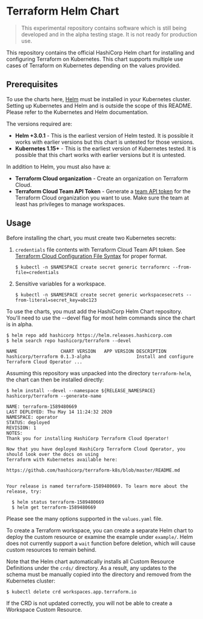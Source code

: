# Terraform Helm Chart

> This experimental repository contains software which is still being developed
> and in the alpha testing stage. It is not ready for production use.

This repository contains the official HashiCorp Helm chart for installing
and configuring Terraform on Kubernetes. This chart supports multiple use
cases of Terraform on Kubernetes depending on the values provided.

## Prerequisites

To use the charts here, [Helm](https://helm.sh/) must be installed in your
Kubernetes cluster. Setting up Kubernetes and Helm and is outside the scope
of this README. Please refer to the Kubernetes and Helm documentation.

The versions required are:

  * **Helm +3.0.1** - This is the earliest version of Helm tested. It is possible
    it works with earlier versions but this chart is untested for those versions.
  * **Kubernetes 1.15+** - This is the earliest version of Kubernetes tested.
    It is possible that this chart works with earlier versions but it is
    untested.

In addition to Helm, you must also have a:

  * **Terraform Cloud organization** - Create an organization on Terraform
    Cloud.
  * **Terraform Cloud Team API Token** - Generate a
    [team API token](https://www.terraform.io/docs/cloud/users-teams-organizations/api-tokens.html) for the
    Terraform Cloud organization you want to use. Make sure the team at least
    has privileges to manage workspaces.

## Usage

Before installing the chart, you must create two Kubernetes secrets:

1. `credentials` file contents with Terraform Cloud Team API token. See
   [Terraform Cloud Configuration File Syntax](https://www.terraform.io/docs/commands/cli-config.html)
   for proper format.
   ```shell
   $ kubectl -n $NAMESPACE create secret generic terraformrc --from-file=credentials
   ```

1. Sensitive variables for a workspace.
   ```shell
   $ kubectl -n $NAMESPACE create secret generic workspacesecrets --from-literal=secret_key=abc123
   ```

 To use the charts, you must
add the HashiCorp Helm Chart repository. You'll need to use the --devel flag for most helm commands since the chart is in alpha.

```shell
$ helm repo add hashicorp https://helm.releases.hashicorp.com
$ helm search repo hashicorp/terraform --devel
```
```
NAME               	CHART VERSION	APP VERSION	DESCRIPTION
hashicorp/terraform	0.1.3-alpha  	           	Install and configure Terraform Cloud Operator ...
```
Assuming this repository was unpacked into the directory `terraform-helm`, the chart can
then be installed directly:
```shell
$ helm install --devel --namespace ${RELEASE_NAMESPACE} hashicorp/terraform --generate-name
```
```
NAME: terraform-1589480669
LAST DEPLOYED: Thu May 14 11:24:32 2020
NAMESPACE: operator
STATUS: deployed
REVISION: 1
NOTES:
Thank you for installing HashiCorp Terraform Cloud Operator!

Now that you have deployed HashiCorp Terraform Cloud Operator, you should look over the docs on using
Terraform with Kubernetes available here:

https://github.com/hashicorp/terraform-k8s/blob/master/README.md


Your release is named terraform-1589480669. To learn more about the release, try:

  $ helm status terraform-1589480669
  $ helm get terraform-1589480669
```
    

Please see the many options supported in the `values.yaml`
file.

To create a Terraform workspace, you can create a separate Helm chart to deploy
the custom resource or examine the example under `example/`. Helm does not currently
support a `wait` function before deletion, which will cause custom resources to remain
behind.

Note that the Helm chart automatically installs all Custom Resource Definitions under
the `crds/` directory. As a result, any updates to the schema must be manually copied into
the directory and removed from the Kubernetes cluster:
```shell
$ kubectl delete crd workspaces.app.terraform.io
```

If the CRD is not updated correctly, you will not be able to create a Workspace Custom Resource.
